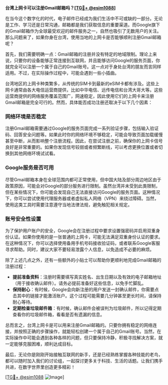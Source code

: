 **台湾上网卡可以注册Gmail邮箱吗？[[TG💪+ @esim1088](https://t.me/s/esim1088)]**

在当今这个数字化的时代，电子邮件已经成为我们生活中不可或缺的一部分。无论是工作、学习还是日常沟通，邮箱都是我们获取信息的重要渠道。而Google旗下的Gmail邮箱作为全球最受欢迎的邮件服务之一，自然也吸引了无数用户的关注。那么问题来了，如果你身在台湾，使用当地的上网卡是否能够顺利注册Gmail邮箱呢？

首先，我们需要明确一点：Gmail邮箱的注册并没有特定的地域限制。理论上来说，只要你的设备能够正常连接到互联网，并且能够访问Google的服务页面，你就完全可以注册一个属于自己的Gmail账号。这一点对于身处台湾的朋友而言同样适用。不过，在实际操作过程中，可能会遇到一些小插曲。

台湾地区的上网卡种类繁多，从传统的SIM卡到最新的eSIM卡都有涉及。这些上网卡通常由各大电信运营商提供，比如中华电信、远传电信和台湾大哥大等。这些运营商提供的网络服务覆盖范围广，网速稳定，因此使用它们的上网卡来注册Gmail邮箱是完全可行的。然而，具体能否成功注册还取决于以下几个因素：

### 网络环境是否稳定

注册Gmail邮箱需要通过Google的服务页面完成一系列验证步骤，包括输入验证码、回答安全问题等。如果此时你的网络环境不够稳定，可能会导致页面加载缓慢甚至中断，从而影响整个注册流程。因此，在尝试注册之前，确保你的上网卡信号良好是非常重要的。如果你发现信号较弱或者频繁断线，可以考虑更换位置或者切换到其他网络环境试试看。

### Google服务是否可用

尽管Gmail邮箱本身在全球范围内都可正常使用，但中国大陆及部分周边地区由于政策原因，可能会对Google的部分服务进行限制。虽然台湾并未受到此类限制，但在某些情况下，你可能会发现自己无法直接访问Google的服务页面。这种情况下，你可以尝试使用代理服务器或者虚拟私人网络（VPN）来绕过障碍。当然，使用这类工具时需要注意遵守当地法律法规，避免触犯相关规定。

### 账号安全性设置

为了保护用户账户的安全，Google会在注册过程中要求设置强密码并启用双重身份认证。如果你使用的是一张普通的上网卡，可能无法满足双重身份认证的要求。在这种情况下，你可以选择使用备用手机号码接收验证码，或者联系Google客服寻求帮助。同时，建议大家不要轻易泄露个人信息，以免造成不必要的麻烦。

除了上述几点之外，还有一些额外的小贴士可以帮助你更顺利地完成Gmail邮箱的注册过程：

- **提前准备资料**：注册时需要填写真实姓名、出生日期以及有效的电子邮箱地址（用于接收确认邮件）。请务必提前准备好这些信息，以免手忙脚乱。
- **保持耐心**：有时候，Google会向新注册的用户发送一封确认邮件，你需要点击其中的链接才能激活账户。这个过程可能需要几分钟甚至更长时间，请保持耐心等待。
- **定期检查垃圾邮件箱**：有时候，确认邮件会被误判为垃圾邮件，所以记得定期查看你的垃圾邮件箱，看看是否有遗漏的信息。

总而言之，台湾上网卡是可以用来注册Gmail邮箱的。只要你拥有稳定的网络连接，并按照正确的步骤操作，就能轻松创建一个属于自己的Gmail账号。当然，在实际操作中可能会遇到各种各样的问题，但只要保持冷静，积极寻找解决方案，就一定能够克服困难，顺利达成目标。

最后，无论你是刚刚开始接触互联网的新手，还是已经熟练掌握各种技能的老鸟，都可以随时加入我们的讨论组，一起探讨更多关于科技、生活的话题。让我们携手共进，在数字世界里创造更多精彩！

[[TG💪+ @esim1088](https://t.me/s/esim1088) ![Image](https://i.postimg.cc/4NQfJmqS/Snipaste-2025-05-13-00-14-12.png)]
